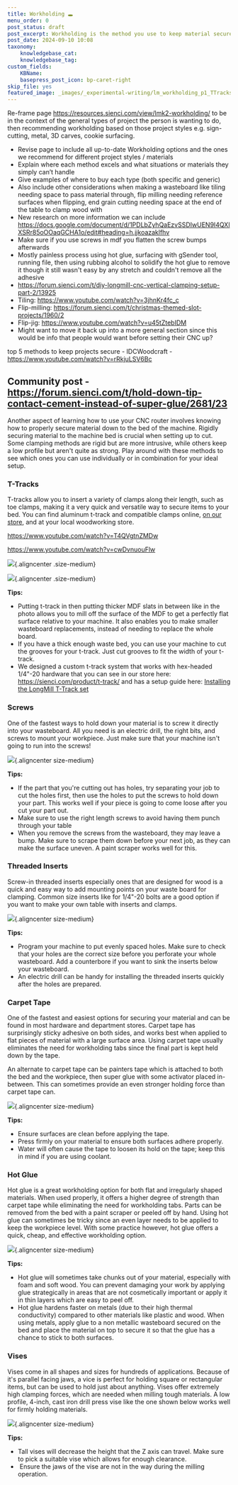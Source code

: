 ```yaml
---
title: Workholding 🕳️
menu_order: 0
post_status: draft
post_excerpt: Workholding is the method you use to keep material secured while cutting on a CNC machine. Methods include T-tracks, threaded inserts, clamps and hot glue.
post_date: 2024-09-10 10:08
taxonomy:
    knowledgebase_cat: 
    knowledgebase_tag:        
custom_fields:
    KBName: 
    basepress_post_icon: bp-caret-right
skip_file: yes
featured_image: _images/_experimental-writing/lm_workholding_p1_TTracks.PNG
---
```


Re-frame page https://resources.sienci.com/view/lmk2-workholding/ to be in the context of the general types of project the person is wanting to do, then recommending workholding based on those project styles e.g. sign-cutting, metal, 3D carves, cookie surfacing.

- Revise page to include all up-to-date Workholding options and the ones we recommend for different project styles / materials
- Explain where each method excels and what situations or materials they simply can’t handle
- Give examples of where to buy each type (both specific and generic)
- Also include other considerations when making a wasteboard like tiling needing space to pass material through, flip milling needing reference surfaces when flipping, end grain cutting needing space at the end of the table to clamp wood with
- New research on more information we can include https://docs.google.com/document/d/1PDLbZyhQaEzvSSDIwUEN9I4QXlXSRr85oOOaqGCHA1o/edit#heading=h.jjkoazaklfhv
- Make sure if you use screws in mdf you flatten the screw bumps afterwards
- Mostly painless process using hot glue, surfacing with gSender tool, running file, then using rubbing alcohol to solidify the hot glue to remove it though it still wasn't easy by any stretch and couldn't remove all the adhesive
- https://forum.sienci.com/t/diy-longmill-cnc-vertical-clamping-setup-part-2/13925
- Tiling: https://www.youtube.com/watch?v=3jhnKr4fc_c
- Flip-milling: https://forum.sienci.com/t/christmas-themed-slot-projects/1960/2
- Flip-jig: https://www.youtube.com/watch?v=u45tZtebIDM
- Might want to move it back up into a more general section since this would be info that people would want before setting their CNC up?

top 5 methods to keep projects secure - IDCWoodcraft - https://www.youtube.com/watch?v=rRkjuLSV6Bc

Community post - https://forum.sienci.com/t/hold-down-tip-contact-cement-instead-of-super-glue/2681/23
---

Another aspect of learning how to use your CNC router involves knowing how to properly secure material down to the bed of the machine. Rigidly securing material to the machine bed is crucial when setting up to cut. Some clamping methods are rigid but are more intrusive, while others keep a low profile but aren't quite as strong. Play around with these methods to see which ones you can use individually or in combination for your ideal setup.

### T-Tracks

T-tracks allow you to insert a variety of clamps along their length, such as toe clamps, making it a very quick and versatile way to secure items to your bed. You can find aluminum t-track and compatible clamps online, <a href="https://sienci.com/product/t-track/">on our store</a>, and at your local woodworking store.

https://www.youtube.com/watch?v=T4QVgtnZMDw

https://www.youtube.com/watch?v=cwDvnuouFlw

![](/_images/_experimental-writing/lm_workholding_p1_KeithTracks.jpg){.aligncenter .size-medium}

![](/_images/_experimental-writing/lm_workholding_p1_TTracks.jpg){.aligncenter .size-medium}

**Tips:**

- Putting t-track in then putting thicker MDF slats in between like in the photo allows you to mill off the surface of the MDF to get a perfectly flat surface relative to your machine. It also enables you to make smaller wasteboard replacements, instead of needing to replace the whole board.
- If you have a thick enough waste bed, you can use your machine to cut the grooves for your t-track. Just cut grooves to fit the width of your t-track.
- We designed a custom t-track system that works with hex-headed 1/4"-20 hardware that you can see in our store here: <a href="https://sienci.com/product/t-track/" target="_blank" rel="noopener">https://sienci.com/product/t-track/</a> and has a setup guide here: <a href="https://resources.sienci.com/view/assembling-add-ons/" target="_blank" rel="noopener">Installing the LongMill T-Track set</a>

### Screws

One of the fastest ways to hold down your material is to screw it directly into your wasteboard. All you need is an electric drill, the right bits, and screws to mount your workpiece. Just make sure that your machine isn't going to run into the screws!

![](/_images/_experimental-writing/lm_workholding_p2_Screws.jpg){.aligncenter size-medium}

**Tips:**

- If the part that you're cutting out has holes, try separating your job to cut the holes first, then use the holes to put the screws to hold down your part. This works well if your piece is going to come loose after you cut your part out.
- Make sure to use the right length screws to avoid having them punch through your table
- When you remove the screws from the wasteboard, they may leave a bump. Make sure to scrape them down before your next job, as they can make the surface uneven. A paint scraper works well for this.

### Threaded Inserts

Screw-in threaded inserts especially ones that are designed for wood is a quick and easy way to add mounting points on your waste board for clamping. Common size inserts like for 1/4"-20 bolts are a good option if you want to make your own table with inserts and clamps.

![](/_images/_experimental-writing/lm_workholding_p3_ThreadedIn.jpg){.aligncenter size-medium}

**Tips:**

- Program your machine to put evenly spaced holes. Make sure to check that your holes are the correct size before you perforate your whole wasteboard. Add a counterbore if you want to sink the inserts below your wasteboard.
- An electric drill can be handy for installing the threaded inserts quickly after the holes are prepared.

### Carpet Tape

One of the fastest and easiest options for securing your material and can be found in most hardware and department stores. Carpet tape has surprisingly sticky adhesive on both sides, and works best when applied to flat pieces of material with a large surface area. Using carpet tape usually eliminates the need for workholding tabs since the final part is kept held down by the tape.

An alternate to carpet tape can be painters tape which is attached to both the bed and the workpiece, then super glue with some activator placed in-between. This can sometimes provide an even stronger holding force than carpet tape can.

![](/_images/_experimental-writing/lm_workholding_p4_Tape.jpg){.aligncenter size-medium}

**Tips:**

- Ensure surfaces are clean before applying the tape.
- Press firmly on your material to ensure both surfaces adhere properly.
- Water will often cause the tape to loosen its hold on the tape; keep this in mind if you are using coolant.

### Hot Glue

Hot glue is a great workholding option for both flat and irregularly shaped materials. When used properly, it offers a higher degree of strength than carpet tape while eliminating the need for workholding tabs. Parts can be removed from the bed with a paint scraper or peeled off by hand. Using hot glue can sometimes be tricky since an even layer needs to be applied to keep the workpiece level. With some practice however, hot glue offers a quick, cheap, and effective workholding option.

![](/_images/_experimental-writing/lm_workholding_p5_HotGlue.jpg){.aligncenter size-medium}

**Tips:**

- Hot glue will sometimes take chunks out of your material, especially with foam and soft wood. You can prevent damaging your work by applying glue strategically in areas that are not cosmetically important or apply it in thin layers which are easy to peel off.
- Hot glue hardens faster on metals (due to their high thermal conductivity) compared to other materials like plastic and wood. When using metals, apply glue to a non metallic wasteboard secured on the bed and place the material on top to secure it so that the glue has a chance to stick to both surfaces.

### Vises

Vises come in all shapes and sizes for hundreds of applications. Because of it's parallel facing jaws, a vice is perfect for holding square or rectangular items, but can be used to hold just about anything. Vises offer extremely high clamping forces, which are needed when milling tough materials. A low profile, 4-inch, cast iron drill press vise like the one shown below works well for firmly holding materials.

![](/_images/_experimental-writing/lm_workholding_p6_Vise.jpg){.aligncenter size-medium}

**Tips:**

- Tall vises will decrease the height that the Z axis can travel. Make sure to pick a suitable vise which allows for enough clearance.
-  Ensure the jaws of the vise are not in the way during the milling operation.
